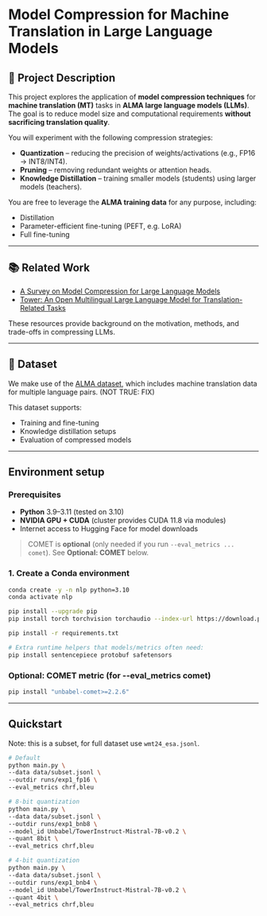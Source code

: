 # Model Compression for Machine Translation in Large Language Models

## 📖 Project Description
This project explores the application of **model compression techniques** for **machine translation (MT)** tasks in **ALMA large language models (LLMs)**.  
The goal is to reduce model size and computational requirements **without sacrificing translation quality**.

You will experiment with the following compression strategies:
- **Quantization** – reducing the precision of weights/activations (e.g., FP16 → INT8/INT4).
- **Pruning** – removing redundant weights or attention heads.
- **Knowledge Distillation** – training smaller models (students) using larger models (teachers).

You are free to leverage the **ALMA training data** for any purpose, including:
- Distillation
- Parameter-efficient fine-tuning (PEFT, e.g. LoRA)
- Full fine-tuning

---

## 📚 Related Work
- [A Survey on Model Compression for Large Language Models](https://arxiv.org/abs/2307.03172)  
- [Tower: An Open Multilingual Large Language Model for Translation-Related Tasks](https://arxiv.org/abs/2402.17733)

These resources provide background on the motivation, methods, and trade-offs in compressing LLMs.

---

## 📂 Dataset
We make use of the [ALMA dataset](https://github.com/fe1ixxu/ALMA), which includes machine translation data for multiple language pairs. (NOT TRUE: FIX) 

This dataset supports:
- Training and fine-tuning
- Knowledge distillation setups
- Evaluation of compressed models

---

## Environment setup

### Prerequisites
- **Python** 3.9–3.11 (tested on 3.10)
- **NVIDIA GPU + CUDA** (cluster provides CUDA 11.8 via modules)
- Internet access to Hugging Face for model downloads

> COMET is **optional** (only needed if you run `--eval_metrics ... comet`). See **Optional: COMET** below.

### 1. Create a Conda environment

```bash
conda create -y -n nlp python=3.10
conda activate nlp

pip install --upgrade pip
pip install torch torchvision torchaudio --index-url https://download.pytorch.org/whl/cu118

pip install -r requirements.txt

# Extra runtime helpers that models/metrics often need:
pip install sentencepiece protobuf safetensors
```

### Optional: COMET metric (for --eval_metrics comet)

```bash
pip install "unbabel-comet>=2.2.6"
```

---

## Quickstart

Note: this is a subset, for full dataset use `wmt24_esa.jsonl`.

```bash
# Default
python main.py \
--data data/subset.jsonl \
--outdir runs/exp1_fp16 \
--eval_metrics chrf,bleu

# 8-bit quantization
python main.py \
--data data/subset.jsonl \
--outdir runs/exp1_bnb8 \
--model_id Unbabel/TowerInstruct-Mistral-7B-v0.2 \
--quant 8bit \
--eval_metrics chrf,bleu

# 4-bit quantization
python main.py \
--data data/subset.jsonl \
--outdir runs/exp1_bnb4 \
--model_id Unbabel/TowerInstruct-Mistral-7B-v0.2 \
--quant 4bit \
--eval_metrics chrf,bleu
```


